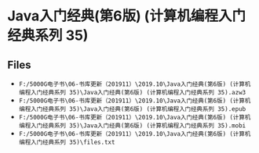 # Java入门经典(第6版) (计算机编程入门经典系列 35)

## Files

- `F:/5000G电子书\06-书库更新（201911）\2019.10\Java入门经典(第6版) (计算机编程入门经典系列 35)\Java入门经典(第6版) (计算机编程入门经典系列 35).azw3`
- `F:/5000G电子书\06-书库更新（201911）\2019.10\Java入门经典(第6版) (计算机编程入门经典系列 35)\Java入门经典(第6版) (计算机编程入门经典系列 35).epub`
- `F:/5000G电子书\06-书库更新（201911）\2019.10\Java入门经典(第6版) (计算机编程入门经典系列 35)\Java入门经典(第6版) (计算机编程入门经典系列 35).mobi`
- `F:/5000G电子书\06-书库更新（201911）\2019.10\Java入门经典(第6版) (计算机编程入门经典系列 35)\files.txt`
